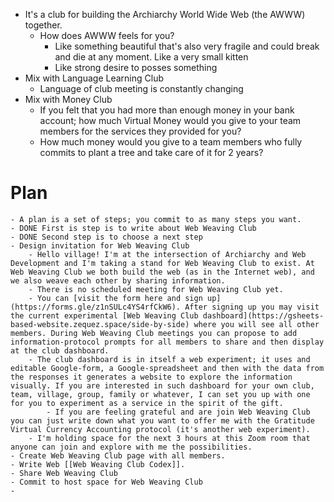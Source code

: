 - It's a club for building the Archiarchy World Wide Web (the AWWW) together.
	- How does AWWW feels for you?
		- Like something beautiful that's also very fragile and could break and die at any moment. Like a very small kitten
		- Like strong desire to posses something
- Mix with Language Learning Club
	- Language of club meeting is constantly changing
- Mix with Money Club
	- If you felt that you had more than enough money in your bank account; how much Virtual Money would you give to your team members for the services they provided for you?
	- How much money would you give to a team members who fully commits to plant a tree and take care of it for 2 years?
# Plan
	- A plan is a set of steps; you commit to as many steps you want.
	- DONE First is step is to write about Web Weaving Club
	- DONE Second step is to choose a next step
	- Design invitation for Web Weaving Club
		- Hello village! I'm at the intersection of Archiarchy and Web Development and I'm taking a stand for Web Weaving Club to exist. At Web Weaving Club we both build the web (as in the Internet web), and we also weave each other by sharing information.
		- There is no scheduled meeting for Web Weaving Club yet.
		- You can [visit the form here and sign up](https://forms.gle/z1nSULc4YS4rfCkW6). After signing up you may visit the current experimental [Web Weaving Club dashboard](https://gsheets-based-website.zequez.space/side-by-side) where you will see all other members. During Web Weaving Club meetings you can propose to add information-protocol prompts for all members to share and then display at the club dashboard.
		- The club dashboard is in itself a web experiment; it uses and editable Google-form, a Google-spreadsheet and then with the data from the responses it generates a website to explore the information visually. If you are interested in such dashboard for your own club, team, village, group, family or whatever, I can set you up with one for you to experiment as a service in the spirit of the gift.
			- If you are feeling grateful and are join Web Weaving Club you can just write down what you want to offer me with the Gratitude Virtual Currency Accounting protocol (it's another web experiment).
		- I'm holding space for the next 3 hours at this Zoom room that anyone can join and explore with me the possibilities.
	- Create Web Weaving Club page with all members.
	- Write Web [[Web Weaving Club Codex]].
	- Share Web Weaving Club
	- Commit to host space for Web Weaving Club
	-